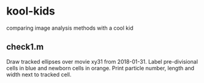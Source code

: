 # kool-kids
comparing image analysis methods with a cool kid


## check1.m
Draw tracked ellipses over movie xy31 from 2018-01-31.
Label pre-divisional cells in blue and newborn cells in orange.
Print particle number, length and width next to tracked cell.